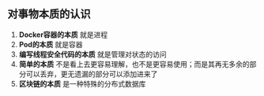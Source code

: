 ## 对事物本质的认识
1. **Docker容器的本质** 就是进程
2. **Pod的本质** 就是容器
3. **编写线程安全代码的本质** 就是管理对状态的访问
4. **简单的本质** 不是看上去更容易理解，也不是更容易使用；而是其再无多余的部分可以丢弃，更无遗漏的部分可以添加进来了
5. **区块链的本质** 是一种特殊的分布式数据库
